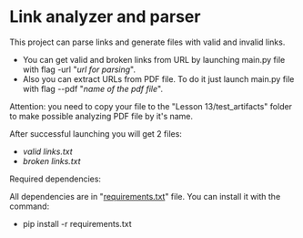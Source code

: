 # Link analyzer and parser

This project can parse links and generate files with valid and invalid links.

- You can get valid and broken links from URL by launching main.py file with flag -url "_url for parsing_". 
- Also you can extract URLs from PDF file. To do it just launch main.py file with flag --pdf "_name of the pdf file_".

Attention: you need to copy your file to the "Lesson 13/test_artifacts" folder to make possible analyzing PDF file by it's name.

After successful launching you will get 2 files:

- _valid links.txt_
- _broken links.txt_

Required dependencies:

All dependencies are in "[requirements.txt](https://github.com/Castertroy911/HILLEL_exams/commit/62c7304a0eebc72bc69608eddc52bef5c5436d95)" file.
You can install it with the command:
- pip install -r requirements.txt

